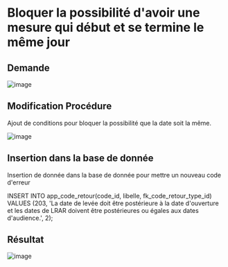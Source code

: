# Bloquer la possibilité d'avoir une mesure qui début et se termine le même jour

## Demande

![image](https://github.com/MathisCastell/stage-2-Bloquer-la-possibilite/assets/148212506/6176c77c-61cd-461d-bf42-ccf884a7b658)

## Modification Procédure

Ajout de conditions pour bloquer la possibilité que la date soit la même.

![image](https://github.com/MathisCastell/stage-2-Bloquer-la-possibilite/assets/148212506/8e104495-4428-4b60-ac06-c8b3610883bc)

## Insertion dans la base de donnée

Insertion de donnée dans la base de donnée pour mettre un nouveau code d'erreur

INSERT INTO app_code_retour(code_id, libelle, fk_code_retour_type_id) VALUES (203, 'La date de levée doit être postérieure à la date d\'ouverture et les dates de LRAR doivent être postérieures ou égales aux dates d\'audience.', 2);

## Résultat 

![image](https://github.com/MathisCastell/stage-2-Bloquer-la-possibilite/assets/148212506/8f217d1d-ef85-4b5f-be68-3e18149c0bb6)



